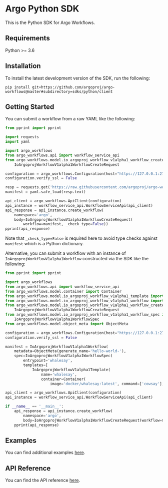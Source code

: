 # Argo Python SDK

This is the Python SDK for Argo Workflows.

## Requirements

Python >= 3.6

## Installation

To install the latest development version of the SDK, run the following:

```
pip install git+https://github.com/argoproj/argo-workflows@master#subdirectory=sdks/python/client
```

## Getting Started

You can submit a workflow from a raw YAML like the following:

```python
from pprint import pprint

import requests
import yaml

import argo_workflows
from argo_workflows.api import workflow_service_api
from argo_workflows.model.io_argoproj_workflow_v1alpha1_workflow_create_request import \
    IoArgoprojWorkflowV1alpha1WorkflowCreateRequest

configuration = argo_workflows.Configuration(host="https://127.0.0.1:2746")
configuration.verify_ssl = False

resp = requests.get('https://raw.githubusercontent.com/argoproj/argo-workflows/master/examples/hello-world.yaml')
manifest = yaml.safe_load(resp.text)

api_client = argo_workflows.ApiClient(configuration)
api_instance = workflow_service_api.WorkflowServiceApi(api_client)
api_response = api_instance.create_workflow(
    namespace='argo',
    body=IoArgoprojWorkflowV1alpha1WorkflowCreateRequest(
        workflow=manifest, _check_type=False))
pprint(api_response)

```

Note that `_check_type=False` is required here to avoid type checks against `manifest` which is a Python dictionary.

Alternative, you can submit a workflow with an instance of `IoArgoprojWorkflowV1alpha1Workflow` constructed via the SDK like the following:

```python
from pprint import pprint

import argo_workflows
from argo_workflows.api import workflow_service_api
from argo_workflows.model.container import Container
from argo_workflows.model.io_argoproj_workflow_v1alpha1_template import IoArgoprojWorkflowV1alpha1Template
from argo_workflows.model.io_argoproj_workflow_v1alpha1_workflow import IoArgoprojWorkflowV1alpha1Workflow
from argo_workflows.model.io_argoproj_workflow_v1alpha1_workflow_create_request import \
    IoArgoprojWorkflowV1alpha1WorkflowCreateRequest
from argo_workflows.model.io_argoproj_workflow_v1alpha1_workflow_spec import \
    IoArgoprojWorkflowV1alpha1WorkflowSpec
from argo_workflows.model.object_meta import ObjectMeta

configuration = argo_workflows.Configuration(host="https://127.0.0.1:2746")
configuration.verify_ssl = False

manifest = IoArgoprojWorkflowV1alpha1Workflow(
    metadata=ObjectMeta(generate_name='hello-world-'),
    spec=IoArgoprojWorkflowV1alpha1WorkflowSpec(
        entrypoint='whalesay',
        templates=[
            IoArgoprojWorkflowV1alpha1Template(
                name='whalesay',
                container=Container(
                    image='docker/whalesay:latest', command=['cowsay'], args=['hello world']))]))

api_client = argo_workflows.ApiClient(configuration)
api_instance = workflow_service_api.WorkflowServiceApi(api_client)

if __name__ == '__main__':
    api_response = api_instance.create_workflow(
        namespace='argo',
        body=IoArgoprojWorkflowV1alpha1WorkflowCreateRequest(workflow=manifest))
    pprint(api_response)

```

## Examples

You can find additional examples [here](examples).

## API Reference

You can find the API reference [here](client/docs).
